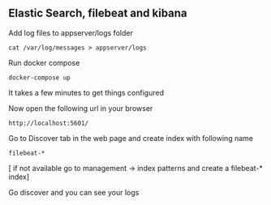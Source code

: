 ## Elastic Search, filebeat and kibana

Add log files to appserver/logs folder

```cat /var/log/messages > appserver/logs ```

Run docker compose

```docker-compose up```

It takes a few minutes to get things configured


Now open the following url in your browser

```http://localhost:5601/```

Go to Discover tab in the web page and create index with following name

```filebeat-*```

[ if not available go to management -> index patterns and create a filebeat-* index]


Go discover and you can see your logs
